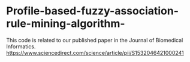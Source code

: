 # Profile-based-fuzzy-association-rule-mining-algorithm-
This code is related to our published paper in the Journal of Biomedical Informatics. 
https://www.sciencedirect.com/science/article/pii/S1532046421000241
